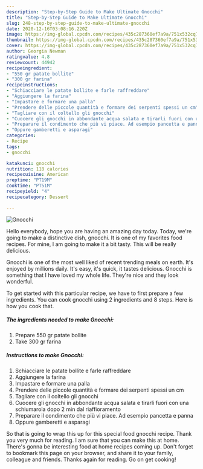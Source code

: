 ```yaml
---
description: "Step-by-Step Guide to Make Ultimate Gnocchi"
title: "Step-by-Step Guide to Make Ultimate Gnocchi"
slug: 248-step-by-step-guide-to-make-ultimate-gnocchi
date: 2020-12-16T03:08:16.220Z
image: https://img-global.cpcdn.com/recipes/435c287360ef7a9a/751x532cq70/gnocchi-recipe-main-photo.jpg
thumbnail: https://img-global.cpcdn.com/recipes/435c287360ef7a9a/751x532cq70/gnocchi-recipe-main-photo.jpg
cover: https://img-global.cpcdn.com/recipes/435c287360ef7a9a/751x532cq70/gnocchi-recipe-main-photo.jpg
author: Georgia Newman
ratingvalue: 4.8
reviewcount: 44942
recipeingredient:
- "550 gr patate bollite"
- "300 gr farina"
recipeinstructions:
- "Schiacciare le patate bollite e farle raffreddare"
- "Aggiungere la farina"
- "Impastare e formare una palla"
- "Prendere delle piccole quantità e formare dei serpenti spessi un cm"
- "Tagliare con il coltello gli gnocchi"
- "Cuocere gli gnocchi in abbondante acqua salata e tirarli fuori con una schiumarola dopo 2 min dal riaffioramento"
- "Preparare il condimento che più vi piace. Ad esempio pancetta e panna"
- "Oppure gamberetti e asparagi"
categories:
- Recipe
tags:
- gnocchi

katakunci: gnocchi 
nutrition: 118 calories
recipecuisine: American
preptime: "PT19M"
cooktime: "PT51M"
recipeyield: "4"
recipecategory: Dessert

---
```



![Gnocchi](https://img-global.cpcdn.com/recipes/435c287360ef7a9a/751x532cq70/gnocchi-recipe-main-photo.jpg)

Hello everybody, hope you are having an amazing day today. Today, we're going to make a distinctive dish, gnocchi. It is one of my favorites food recipes. For mine, I am going to make it a bit tasty. This will be really delicious.



Gnocchi is one of the most well liked of recent trending meals on earth. It's enjoyed by millions daily. It's easy, it's quick, it tastes delicious. Gnocchi is something that I have loved my whole life. They're nice and they look wonderful.


To get started with this particular recipe, we have to first prepare a few ingredients. You can cook gnocchi using 2 ingredients and 8 steps. Here is how you cook that.

<!--inarticleads1-->

##### The ingredients needed to make Gnocchi:

1. Prepare 550 gr patate bollite
1. Take 300 gr farina




<!--inarticleads2-->

##### Instructions to make Gnocchi:

1. Schiacciare le patate bollite e farle raffreddare
1. Aggiungere la farina
1. Impastare e formare una palla
1. Prendere delle piccole quantità e formare dei serpenti spessi un cm
1. Tagliare con il coltello gli gnocchi
1. Cuocere gli gnocchi in abbondante acqua salata e tirarli fuori con una schiumarola dopo 2 min dal riaffioramento
1. Preparare il condimento che più vi piace. Ad esempio pancetta e panna
1. Oppure gamberetti e asparagi




So that is going to wrap this up for this special food gnocchi recipe. Thank you very much for reading. I am sure that you can make this at home. There's gonna be interesting food at home recipes coming up. Don't forget to bookmark this page on your browser, and share it to your family, colleague and friends. Thanks again for reading. Go on get cooking!
